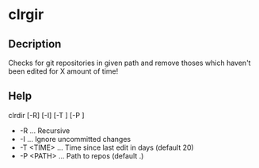 # clrgir

## Decription

Checks for git repositories in given path and remove thoses which haven't been edited for X amount of time!

## Help

clrdir [-R] [-I] [-T <TIME>] [-P <PATH>]

* -R ... Recursive
* -I ... Ignore uncommitted changes
* -T \<TIME\> ... Time since last edit in days (default 20)
* -P \<PATH\> ... Path to repos (default .)
